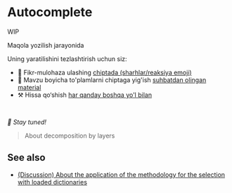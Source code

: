 # Autocomplete

WIP

Maqola yozilish jarayonida

Uning yaratilishini tezlashtirish uchun siz:

* 📢 Fikr-mulohaza ulashing [chiptada (sharhlar/reaksiya emoji)](https://github.com/feature-sliced/documentation/issues/170)
* 💬 Mavzu boyicha to'plamlarni chiptaga yig'ish [suhbatdan olingan material](https://t.me/feature_sliced)
* ⚒️ Hissa qo‘shish [har qanday boshqa yo'l bilan](https://github.com/feature-sliced/documentation/blob/master/CONTRIBUTING.md)

<br />

*🍰 Stay tuned!*

> About decomposition by layers

## See also[​](#see-also "Sarlavhaga to'g'ridan-to'g'ri havola")

* [(Discussion) About the application of the methodology for the selection with loaded dictionaries](https://github.com/feature-sliced/documentation/discussions/65#discussioncomment-480807)
